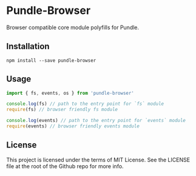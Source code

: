 # Pundle-Browser

Browser compatible core module polyfills for Pundle.

## Installation

```
npm install --save pundle-browser
```

## Usage

```js
import { fs, events, os } from 'pundle-browser'

console.log(fs) // path to the entry point for `fs` module
require(fs) // browser friendly fs module

console.log(events) // path to the entry point for `events` module
require(events) // browser friendly events module
```

## License

This project is licensed under the terms of MIT License. See the LICENSE file at the root of the Github repo for more info.

